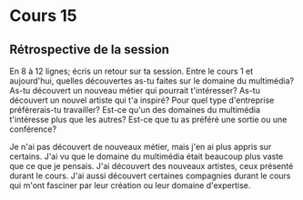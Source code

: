 # Cours 15
## Rétrospective de la session

En 8 à 12 lignes; écris un retour sur ta session. Entre le cours 1 et aujourd'hui, quelles découvertes as-tu faites sur le domaine du multimédia? As-tu découvert un nouveau métier qui pourrait t'intéresser? As-tu découvert un nouvel artiste qui t'a inspiré? Pour quel type d'entreprise préférerais-tu travailler? Est-ce qu'un des domaines du multimédia t'intéresse plus que les autres? Est-ce que tu as préféré une sortie ou une conférence? 


Je n'ai pas découvert de nouveaux métier, mais j'en ai plus appris sur certains. J'ai vu que le domaine du multimédia était beaucoup plus vaste que ce que je pensais. J'ai découvert des nouveaux artistes, ceux présenté durant le cours. J'ai aussi découvert certaines compagnies durant le cours qui m'ont fasciner par leur création ou leur domaine d'expertise. 
